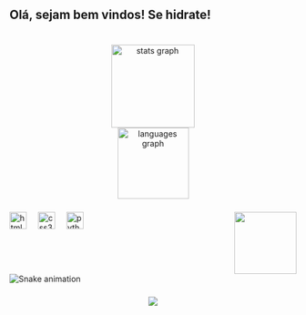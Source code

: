 <h2 align="left">Olá, sejam bem vindos! Se hidrate!</h2>

###

<br clear="both">

<div align="center">
  <img src="https://github-readme-stats.vercel.app/api?username=JorgeDevSolutions&hide_title=false&hide_rank=true&show_icons=true&include_all_commits=true&count_private=true&disable_animations=false&theme=dracula&locale=pt-br&hide_border=false" height="146" alt="stats graph" /> <br>
  <img src="https://github-readme-stats.vercel.app/api/top-langs?username=JorgeDevSolutions&locale=pt-br&hide_title=false&layout=compact&card_width=320&langs_count=5&theme=dracula&hide_border=true" height="125" alt="languages graph"  />
</div>

###

<img align="right" height="109" src="https://4.bp.blogspot.com/-sLKe54arVeY/V553A_FHdrI/AAAAAAAAia8/FMyKlwYhvhcCvVhVXPK_5MBky683CbzqwCKgB/s1600/Omake%2BGif%2BAnime%2B-%2BRe%2BZero%2Bkara%2BHajimeru%2BIsekai%2BSeikatsu%2B-%2BEpisode%2B18%2B-%2BRem%2BStart%2BFrom%2BZero.gif"  />

###

<div align="left">
  <img src="https://cdn.jsdelivr.net/gh/devicons/devicon/icons/html5/html5-original.svg" height="30" alt="html5 logo"  />
  <img width="12" />
  <img src="https://cdn.jsdelivr.net/gh/devicons/devicon/icons/css3/css3-original.svg" height="30" alt="css3 logo"  />
  <img width="12" />
  <img src="https://cdn.jsdelivr.net/gh/devicons/devicon/icons/python/python-original.svg" height="30" alt="python logo"  />
</div>

###

<br clear="both">

<img src="https://raw.githubusercontent.com/JorgeDevSolutions/JorgeDevSolutions/output/snake.svg" alt="Snake animation" />

###

<div align="center">
  <img src="https://profile-counter.glitch.me/JorgeDevSolutions/count.svg?"  />
</div>

###
